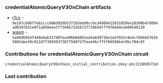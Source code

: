### credentialAtomicQueryV3OnChain artifacts

- [r1cs](./contributions/credentialAtomicQueryV3OnChain/credentialAtomicQueryV3OnChain.r1cs) - `9e197c8967feb1ccc006d939b5372b3de90cc0cd4909415931859be10308b47d094ad0397831e071a850eee3f7349b72d1b72f728b56ff797b664e1b09549120`
- [wasm](./contributions/credentialAtomicQueryV3OnChain/credentialAtomicQueryV3OnChain.wasm) - `5a469b954f449e8ab31f007ea40bb660b5ed4a6d9726e1ebf035c0e4cf6666576265883abe39c012d7f30939373877588f2f5ea44bcff5f00586bdc9bc70dc8f`

### Contributions for credentialAtomicQueryV3OnChain circuit

```
credentialAtomicQueryV3OnChain_initial_contribution.zkey:a5c22189d572ebe467f886b6e047e626e7978e511b5aa5ed510c85de76a7102d263aac2cc91ac5820910a6f71fd89ff69afeabe0dd42704d9ca1d0e0d0851443
```

### Last contribution
```

```
